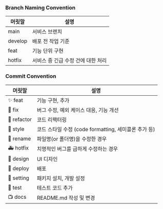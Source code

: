 ### Branch Naming Convention

| 머릿말  | 설명                               |
| ------- | ---------------------------------- |
| main    | 서비스 브랜치                      |
| develop | 배포 전 작업 기준                  |
| feat    | 기능 단위 구현                     |
| hotfix  | 서비스 중 긴급 수정 건에 대한 처리 |

### Commit Convention 

| 머릿말   | 설명                                                 |
| -------- | ---------------------------------------------------- |
| ✨ feat     | 기능 구현, 추가                                      |
| 🐛 fix      | 버그 수정, 예외 케이스 대응, 기능 개선               |
| 🔨 refactor | 코드 리팩터링                                        |
| 🎨 style    | 코드 스타일 수정 (code formatting, 세미콜론 추가 등) |
| 🚜 rename   | 파일명(or 폴더명)을 수정한 경우                      |
| 🚑 hotfix   | 치명적인 버그를 급하게 수정하는 경우                 |
| 💄 design   | UI 디자인                                            |
| 🚀 deploy     | 배포                                                |
| 🚧 setting  | 패키지 설치, 개발 설정                               |
| 🔖 test     | 테스트 코드 추가                                     |
| 📺 docs     | README.md 작성 및 변경                               |
